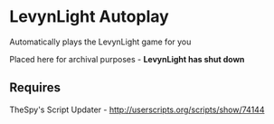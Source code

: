 # LevynLight Autoplay
Automatically plays the LevynLight game for you

Placed here for archival purposes - **LevynLight has shut down**

## Requires
TheSpy's Script Updater - http://userscripts.org/scripts/show/74144
